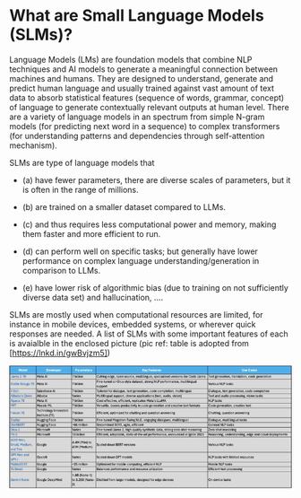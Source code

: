 # What are Small Language Models (SLMs)?


Language Models (LMs) are foundation models that combine NLP techniques and AI models to generate a meaningful connection between machines and humans. They are designed to understand, generate and predict human language and usually trained against vast amount of text data to absorb statistical features (sequence of words, grammar, concept) of language to generate contextually relevant outputs at human level. There are a variety of language models in an spectrum from simple N-gram models (for predicting next word in a sequence) to complex transformers (for understanding patterns and dependencies through self-attention mechanism).



SLMs are type of language models that 

* (a) have fewer parameters, there are diverse scales of parameters, but it is often in the range of millions.

* (b) are trained on a smaller dataset compared to LLMs.

* (c) and thus requires less computational power and memory, making them faster and more efficient to run.

* (d) can perform well on specific tasks; but generally have lower performance on complex language understanding/generation in comparison to LLMs.

* (e) have lower risk of algorithmic bias (due to training on not sufficiently diverse data set) and hallucination, ....


SLMs are mostly used when computational resources are limited, for instance in mobile devices, embedded systems, or wherever quick responses are needed. A list of SLMs with some important features of each is avaialble in the enclosed picture (pic ref: table is adopted from [https://lnkd.in/gwBvjzm5])

![alt text](image1.jpeg)
